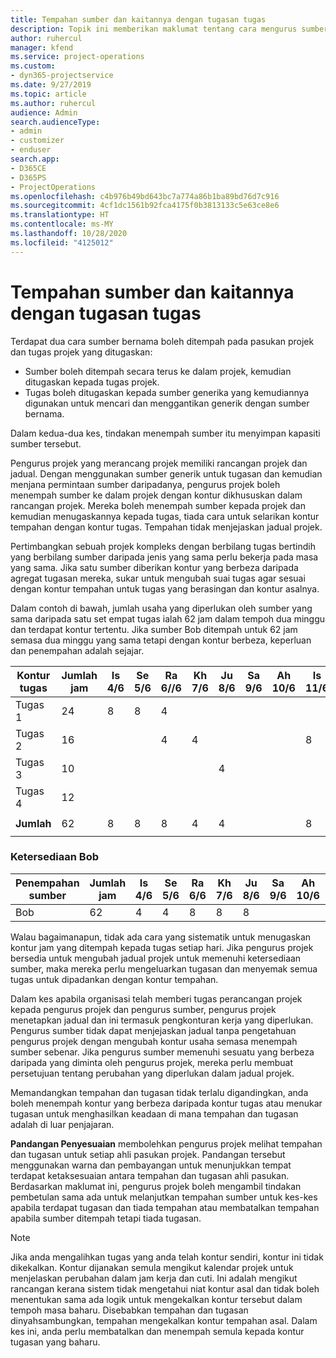 ```yaml
---
title: Tempahan sumber dan kaitannya dengan tugasan tugas
description: Topik ini memberikan maklumat tentang cara mengurus sumber bernama, tempahan sumber dan tugasan tugas dan kaitannya antara satu sama lain.
author: ruhercul
manager: kfend
ms.service: project-operations
ms.custom:
- dyn365-projectservice
ms.date: 9/27/2019
ms.topic: article
ms.author: ruhercul
audience: Admin
search.audienceType:
- admin
- customizer
- enduser
search.app:
- D365CE
- D365PS
- ProjectOperations
ms.openlocfilehash: c4b976b49bd643bc7a774a86b1ba89bd76d7c916
ms.sourcegitcommit: 4cf1dc1561b92fca4175f0b3813133c5e63ce8e6
ms.translationtype: HT
ms.contentlocale: ms-MY
ms.lasthandoff: 10/28/2020
ms.locfileid: "4125012"
---
```

# <a name="resource-bookings-and-how-they-relate-to-task-assignments"></a>Tempahan sumber dan kaitannya dengan tugasan tugas


Terdapat dua cara sumber bernama boleh ditempah pada pasukan projek dan tugas projek yang ditugaskan:

- Sumber boleh ditempah secara terus ke dalam projek, kemudian ditugaskan kepada tugas projek.
- Tugas boleh ditugaskan kepada sumber generika yang kemudiannya digunakan untuk mencari dan menggantikan generik dengan sumber bernama. 

Dalam kedua-dua kes, tindakan menempah sumber itu menyimpan kapasiti sumber tersebut.

Pengurus projek yang merancang projek memiliki rancangan projek dan jadual. Dengan menggunakan sumber generik untuk tugasan dan kemudian menjana permintaan sumber daripadanya, pengurus projek boleh menempah sumber ke dalam projek dengan kontur dikhususkan dalam rancangan projek. Mereka boleh menempah sumber kepada projek dan kemudian menugaskannya kepada tugas, tiada cara untuk selarikan kontur tempahan dengan kontur tugas. Tempahan tidak menjejaskan jadual projek.

Pertimbangkan sebuah projek kompleks dengan berbilang tugas bertindih yang berbilang sumber daripada jenis yang sama perlu bekerja pada masa yang sama. Jika satu sumber diberikan kontur yang berbeza daripada agregat tugasan mereka, sukar untuk mengubah suai tugas agar sesuai dengan kontur tempahan untuk tugas yang berasingan dan kontur asalnya.

Dalam contoh di bawah, jumlah usaha yang diperlukan oleh sumber yang sama daripada satu set empat tugas ialah 62 jam dalam tempoh dua minggu dan terdapat kontur tertentu. Jika sumber Bob ditempah untuk 62 jam semasa dua minggu yang sama tetapi dengan kontur berbeza, keperluan dan penempahan adalah sejajar.

| **Kontur tugas**    | **Jumlah jam** | Is 4/6 | Se 5/6 | Ra 6//6 | Kh 7/6 | Ju 8/6 | Sa 9/6 | Ah 10/6 | Is 11/6 | Se 12/6 | Ra 13/6 | Kh 14/6 | Ju 15/6 |
|----------------------|-----------------|--------|--------|--------|--------|--------|--------|---------|---------|---------|---------|---------|---------|
| Tugas 1               | 24              | 8      | 8      | 4      |        |        |        |         |         |         | 4       |         |         |
| Tugas 2               | 16              |        |        | 4      | 4      |        |        |         | 8       |         |         |         |         |
| Tugas 3               | 10              |        |        |        |        | 4      |        |         |         | 4       |         | 2       |         |
| Tugas 4               | 12              |        |        |        |        |        |        |         |         |         | 4       |         | 8       |
|                      |                 |        |        |        |        |        |        |         |         |         |         |         |         |
| **Jumlah**           | 62              | 8      | 8      | 8      | 4      | 4      |        |         | 8       | 4       | 8       | 2       | 8       |
|                      |                 |        |        |        |        |        |        |         |         |         |         |

### <a name="bobs-availability"></a>Ketersediaan Bob
| **Penempahan sumber** | **Jumlah jam** | Is 4/6 | Se 5/6 | Ra 6/6 | Kh 7/6 | Ju 8/6 | Sa 9/6 | Ah 10/6 | Is 11/6 | Se 12/6 | Ra 13/6 | Kh 14/6 | Ju 15/6 |
|------------------------|-----------------|--------|--------|--------|--------|--------|--------|---------|---------|---------|---------|---------|---------|
| Bob                    | 62              | 4      | 4      | 8      | 8      | 8      |        |         | 4       | 4       | 8       | 8       | 6       |

Walau bagaimanapun, tidak ada cara yang sistematik untuk menugaskan kontur jam yang ditempah kepada tugas setiap hari. Jika pengurus projek bersedia untuk mengubah jadual projek untuk memenuhi ketersediaan sumber, maka mereka perlu mengeluarkan tugasan dan menyemak semua tugas untuk dipadankan dengan kontur tempahan.

Dalam kes apabila organisasi telah memberi tugas perancangan projek kepada pengurus projek dan pengurus sumber, pengurus projek menetapkan jadual dan ini termasuk pengkonturan kerja yang diperlukan. Pengurus sumber tidak dapat menjejaskan jadual tanpa pengetahuan pengurus projek dengan mengubah kontur usaha semasa menempah sumber sebenar. Jika pengurus sumber memenuhi sesuatu yang berbeza daripada yang diminta oleh pengurus projek, mereka perlu membuat persetujuan tentang perubahan yang diperlukan dalam jadual projek.

Memandangkan tempahan dan tugasan tidak terlalu digandingkan, anda boleh menempah kontur yang berbeza daripada kontur tugas atau menukar tugasan untuk menghasilkan keadaan di mana tempahan dan tugasan adalah di luar penjajaran.

**Pandangan Penyesuaian** membolehkan pengurus projek melihat tempahan dan tugasan untuk setiap ahli pasukan projek. Pandangan tersebut menggunakan warna dan pembayangan untuk menunjukkan tempat terdapat ketaksesuaian antara tempahan dan tugasan ahli pasukan. Berdasarkan maklumat ini, pengurus projek boleh mengambil tindakan pembetulan sama ada untuk melanjutkan tempahan sumber untuk kes-kes apabila terdapat tugasan dan tiada tempahan atau membatalkan tempahan apabila sumber ditempah tetapi tiada tugasan.

> [!NOTE]
> Jika anda mengalihkan tugas yang anda telah kontur sendiri, kontur ini tidak dikekalkan. Kontur dijanakan semula mengikut kalendar projek untuk menjelaskan perubahan dalam jam kerja dan cuti. Ini adalah mengikut rancangan kerana sistem tidak mengetahui niat kontur asal dan tidak boleh menentukan sama ada logik untuk mengekalkan kontur tersebut dalam tempoh masa baharu. Disebabkan tempahan dan tugasan dinyahsambungkan, tempahan mengekalkan kontur tempahan asal. Dalam kes ini, anda perlu membatalkan dan menempah semula kepada kontur tugasan yang baharu.

